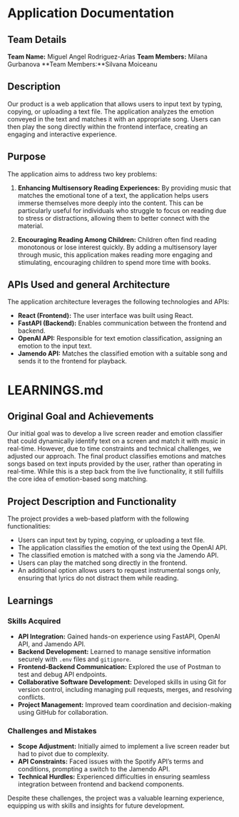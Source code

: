 # Application Documentation

## Team Details

**Team Name:** Miguel Angel Rodriguez-Arias
**Team Members:** Milana Gurbanova
**Team Members:**Silvana Moiceanu

## Description

Our product is a web application that allows users to input text by typing, copying, or uploading a text file. The application analyzes the emotion conveyed in the text and matches it with an appropriate song. Users can then play the song directly within the frontend interface, creating an engaging and interactive experience.

## Purpose

The application aims to address two key problems:

1. **Enhancing Multisensory Reading Experiences:**
   By providing music that matches the emotional tone of a text, the application helps users immerse themselves more deeply into the content. This can be particularly useful for individuals who struggle to focus on reading due to stress or distractions, allowing them to better connect with the material.

2. **Encouraging Reading Among Children:**
   Children often find reading monotonous or lose interest quickly. By adding a multisensory layer through music, this application makes reading more engaging and stimulating, encouraging children to spend more time with books.

## APIs Used and general Architecture

The application architecture leverages the following technologies and APIs:

- **React (Frontend):** The user interface was built using React.
- **FastAPI (Backend):** Enables communication between the frontend and backend.
- **OpenAI API:** Responsible for text emotion classification, assigning an emotion to the input text.
- **Jamendo API:** Matches the classified emotion with a suitable song and sends it to the frontend for playback.

# LEARNINGS.md

## Original Goal and Achievements

Our initial goal was to develop a live screen reader and emotion classifier that could dynamically identify text on a screen and match it with music in real-time. However, due to time constraints and technical challenges, we adjusted our approach. The final product classifies emotions and matches songs based on text inputs provided by the user, rather than operating in real-time. While this is a step back from the live functionality, it still fulfills the core idea of emotion-based song matching.

## Project Description and Functionality

The project provides a web-based platform with the following functionalities:

- Users can input text by typing, copying, or uploading a text file.
- The application classifies the emotion of the text using the OpenAI API.
- The classified emotion is matched with a song via the Jamendo API.
- Users can play the matched song directly in the frontend.
- An additional option allows users to request instrumental songs only, ensuring that lyrics do not distract them while reading.

## Learnings

### Skills Acquired

- **API Integration:** Gained hands-on experience using FastAPI, OpenAI API, and Jamendo API.
- **Backend Development:** Learned to manage sensitive information securely with `.env` files and `gitignore`.
- **Frontend-Backend Communication:** Explored the use of Postman to test and debug API endpoints.
- **Collaborative Software Development:** Developed skills in using Git for version control, including managing pull requests, merges, and resolving conflicts.
- **Project Management:** Improved team coordination and decision-making using GitHub for collaboration.

### Challenges and Mistakes

- **Scope Adjustment:** Initially aimed to implement a live screen reader but had to pivot due to complexity.
- **API Constraints:** Faced issues with the Spotify API’s terms and conditions, prompting a switch to the Jamendo API.
- **Technical Hurdles:** Experienced difficulties in ensuring seamless integration between frontend and backend components.

Despite these challenges, the project was a valuable learning experience, equipping us with skills and insights for future development.
